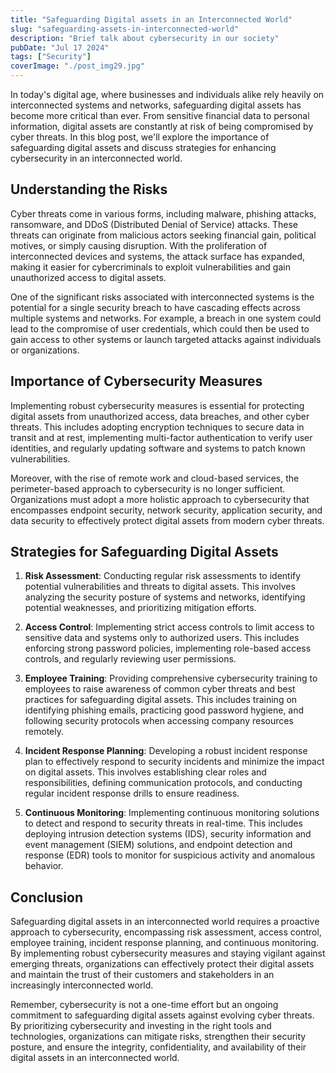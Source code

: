 ```yaml
---
title: "Safeguarding Digital assets in an Interconnected World"
slug: "safeguarding-assets-in-interconnected-world"
description: "Brief talk about cybersecurity in our society"
pubDate: "Jul 17 2024"
tags: ["Security"]
coverImage: "./post_img29.jpg"
---
```


In today's digital age, where businesses and individuals alike rely heavily on interconnected systems and networks, safeguarding digital assets has become more critical than ever. From sensitive financial data to personal information, digital assets are constantly at risk of being compromised by cyber threats. In this blog post, we'll explore the importance of safeguarding digital assets and discuss strategies for enhancing cybersecurity in an interconnected world.

## Understanding the Risks

Cyber threats come in various forms, including malware, phishing attacks, ransomware, and DDoS (Distributed Denial of Service) attacks. These threats can originate from malicious actors seeking financial gain, political motives, or simply causing disruption. With the proliferation of interconnected devices and systems, the attack surface has expanded, making it easier for cybercriminals to exploit vulnerabilities and gain unauthorized access to digital assets.

One of the significant risks associated with interconnected systems is the potential for a single security breach to have cascading effects across multiple systems and networks. For example, a breach in one system could lead to the compromise of user credentials, which could then be used to gain access to other systems or launch targeted attacks against individuals or organizations.

## Importance of Cybersecurity Measures

Implementing robust cybersecurity measures is essential for protecting digital assets from unauthorized access, data breaches, and other cyber threats. This includes adopting encryption techniques to secure data in transit and at rest, implementing multi-factor authentication to verify user identities, and regularly updating software and systems to patch known vulnerabilities.

Moreover, with the rise of remote work and cloud-based services, the perimeter-based approach to cybersecurity is no longer sufficient. Organizations must adopt a more holistic approach to cybersecurity that encompasses endpoint security, network security, application security, and data security to effectively protect digital assets from modern cyber threats.

## Strategies for Safeguarding Digital Assets

1. **Risk Assessment**: Conducting regular risk assessments to identify potential vulnerabilities and threats to digital assets. This involves analyzing the security posture of systems and networks, identifying potential weaknesses, and prioritizing mitigation efforts.

2. **Access Control**: Implementing strict access controls to limit access to sensitive data and systems only to authorized users. This includes enforcing strong password policies, implementing role-based access controls, and regularly reviewing user permissions.

3. **Employee Training**: Providing comprehensive cybersecurity training to employees to raise awareness of common cyber threats and best practices for safeguarding digital assets. This includes training on identifying phishing emails, practicing good password hygiene, and following security protocols when accessing company resources remotely.

4. **Incident Response Planning**: Developing a robust incident response plan to effectively respond to security incidents and minimize the impact on digital assets. This involves establishing clear roles and responsibilities, defining communication protocols, and conducting regular incident response drills to ensure readiness.

5. **Continuous Monitoring**: Implementing continuous monitoring solutions to detect and respond to security threats in real-time. This includes deploying intrusion detection systems (IDS), security information and event management (SIEM) solutions, and endpoint detection and response (EDR) tools to monitor for suspicious activity and anomalous behavior.

## Conclusion

Safeguarding digital assets in an interconnected world requires a proactive approach to cybersecurity, encompassing risk assessment, access control, employee training, incident response planning, and continuous monitoring. By implementing robust cybersecurity measures and staying vigilant against emerging threats, organizations can effectively protect their digital assets and maintain the trust of their customers and stakeholders in an increasingly interconnected world.

Remember, cybersecurity is not a one-time effort but an ongoing commitment to safeguarding digital assets against evolving cyber threats. By prioritizing cybersecurity and investing in the right tools and technologies, organizations can mitigate risks, strengthen their security posture, and ensure the integrity, confidentiality, and availability of their digital assets in an interconnected world.